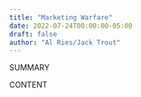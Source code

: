 ```yaml
---
title: "Marketing Warfare"
date: 2022-07-24T00:00:00-05:00
draft: false
author: "Al Ries/Jack Trout"
---
```


SUMMARY

<!--more-->

CONTENT